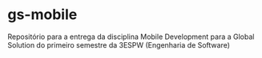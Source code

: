 # gs-mobile
Repositório para a entrega da disciplina Mobile Development para a Global Solution do primeiro semestre da 3ESPW (Engenharia de Software)
